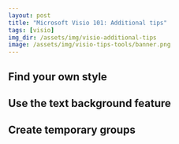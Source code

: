 ```yaml
---
layout: post
title: "Microsoft Visio 101: Additional tips"
tags: [visio]
img_dir: /assets/img/visio-additional-tips
image: /assets/img/visio-tips-tools/banner.png
---
```


## Find your own style

## Use the text background feature

## Create temporary groups